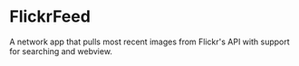 # FlickrFeed

A network app that pulls most recent images from Flickr's API with support for searching and webview.


